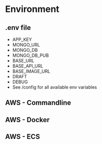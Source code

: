 # Environment

<!-- TODO: Explain how whppt uses env variables -->

## .env file

<!-- TODO: Explain using it in dev -->

- APP_KEY
- MONGO_URL
- MONGO_DB
- MONGO_DB_PUB
- BASE_URL
- BASE_API_URL
- BASE_IMAGE_URL
- DRAFT
- DEBUG
- See /config for all available env variables

## AWS - Commandline

<!-- TODO: Explain AWS ecs -->

## AWS - Docker

<!-- TODO: Explain AWS ecs -->

## AWS - ECS

<!-- TODO: Explain AWS ecs -->
